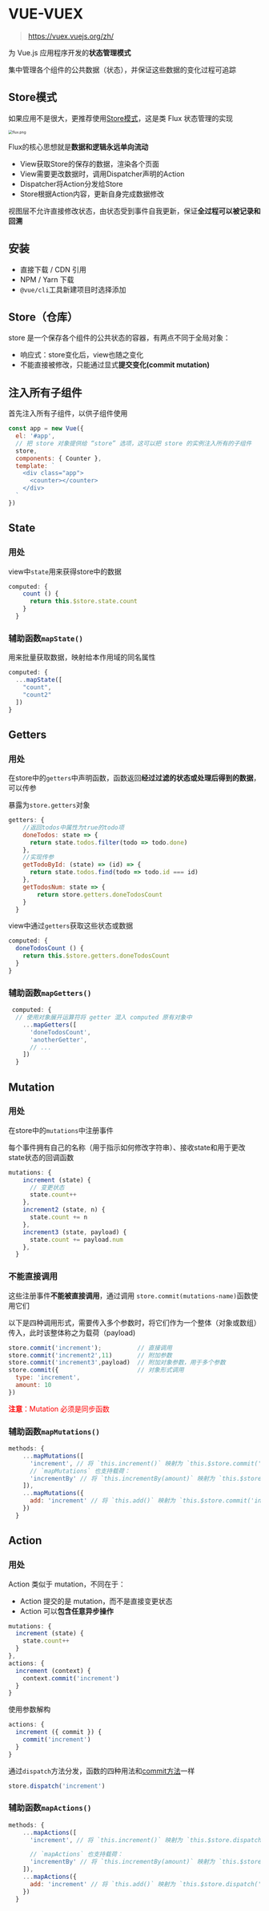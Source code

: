 # VUE-VUEX

> https://vuex.vuejs.org/zh/

为 Vue.js 应用程序开发的**状态管理模式**

集中管理各个组件的公共数据（状态），并保证这些数据的变化过程可追踪

## Store模式

如果应用不是很大，更推荐使用[Store模式](https://cn.vuejs.org/v2/guide/state-management.html#%E7%AE%80%E5%8D%95%E7%8A%B6%E6%80%81%E7%AE%A1%E7%90%86%E8%B5%B7%E6%AD%A5%E4%BD%BF%E7%94%A8)，这是类 Flux 状态管理的实现

<img src="https://github.com/wangning0/Autumn_Ning_Blog/blob/master/blogs/2016-1-3/flux/pt/flux.png?raw=true" alt="flux.png" style="zoom:50%;" />

Flux的核心思想就是**数据和逻辑永远单向流动**

+ View获取Store的保存的数据，渲染各个页面
+ View需要更改数据时，调用Dispatcher声明的Action
+ Dispatcher将Action分发给Store
+ Store根据Action内容，更新自身完成数据修改

视图层不允许直接修改状态，由状态受到事件自我更新，保证**全过程可以被记录和回溯**

## 安装

+ 直接下载 / CDN 引用
+ NPM / Yarn 下载
+ `@vue/cli`工具新建项目时选择添加

## Store（仓库）

store 是一个保存各个组件的公共状态的容器，有两点不同于全局对象：

+ 响应式：store变化后，view也随之变化
+ 不能直接被修改，只能通过显式**提交变化(commit mutation)**

## 注入所有子组件

首先注入所有子组件，以供子组件使用

```js
const app = new Vue({
  el: '#app',
  // 把 store 对象提供给 “store” 选项，这可以把 store 的实例注入所有的子组件
  store,
  components: { Counter },
  template: `
    <div class="app">
      <counter></counter>
    </div>
  `
})
```

## State

### 用处

view中`state`用来获得store中的数据

```js
computed: {
    count () {
      return this.$store.state.count
    }
  }
```

### 辅助函数`mapState()`

用来批量获取数据，映射给本作用域的同名属性

```js
computed: {
  ...mapState([
    "count",
    "count2" 	
  ])
}
```

## Getters

### 用处

在store中的`getters`中声明函数，函数返回**经过过滤的状态或处理后得到的数据**，可以传参

暴露为`store.getters`对象

```js
getters: {
    //返回todos中属性为true的todo项
    doneTodos: state => {
      return state.todos.filter(todo => todo.done) 
    },
    //实现传参
    getTodoById: (state) => (id) => {
      return state.todos.find(todo => todo.id === id)
  	},
    getTodosNum: state => {
        return store.getters.doneTodosCount
    }
  }
```

view中通过`getters`获取这些状态或数据

```js
computed: {
  doneTodosCount () {
    return this.$store.getters.doneTodosCount
  }
}
```

### 辅助函数`mapGetters()`

```js
 computed: {
  // 使用对象展开运算符将 getter 混入 computed 原有对象中
    ...mapGetters([
      'doneTodosCount',
      'anotherGetter',
      // ...
    ])
  }
```

## Mutation

### 用处

在store中的`mutations`中注册事件

每个事件拥有自己的名称（用于指示如何修改字符串）、接收state和用于更改state状态的回调函数

```js
mutations: {
    increment (state) {
      // 变更状态
      state.count++
    },
    increment2 (state, n) {
      state.count += n
  	},
    increment3 (state, payload) {
      state.count += payload.num
  	},
  }
```

### 不能直接调用

这些注册事件**不能被直接调用**，通过调用 `store.commit(mutations-name)`函数使用它们

以下是四种调用形式，需要传入多个参数时，将它们作为一个整体（对象或数组）传入，此时该整体称之为载荷（payload)

```js
store.commit('increment');			// 直接调用
store.commit('increment2',11)		// 附加参数
store.commit('increment3',payload)	// 附加对象参数，用于多个参数
store.commit({						// 对象形式调用
  type: 'increment',
  amount: 10
})
```

<span style="color:red;">**注意**：Mutation 必须是同步函数</span>

### 辅助函数`mapMutations()`

```js
methods: {
    ...mapMutations([
      'increment', // 将 `this.increment()` 映射为 `this.$store.commit('increment')`
      // `mapMutations` 也支持载荷：
      'incrementBy' // 将 `this.incrementBy(amount)` 映射为 `this.$store.commit('incrementBy', amount)`
    ]),
    ...mapMutations({
      add: 'increment' // 将 `this.add()` 映射为 `this.$store.commit('increment')`
    })
  }
```

## Action

### 用处

Action 类似于 mutation，不同在于：

- Action 提交的是 mutation，而不是直接变更状态
- Action 可以**包含任意异步操作**

```js
mutations: {
  increment (state) {
    state.count++
  }
},
actions: {
  increment (context) {
    context.commit('increment')
  }
}
```

使用参数解构

```js
actions: {
  increment ({ commit }) {
    commit('increment')
  }
}
```

通过`dispatch`方法分发，函数的四种用法和[commit方法](###不能直接调用)一样

```js
store.dispatch('increment')
```

### 辅助函数`mapActions()`

```js
methods: {
    ...mapActions([
      'increment', // 将 `this.increment()` 映射为 `this.$store.dispatch('increment')`

      // `mapActions` 也支持载荷：
      'incrementBy' // 将 `this.incrementBy(amount)` 映射为 `this.$store.dispatch('incrementBy', amount)`
    ]),
    ...mapActions({
      add: 'increment' // 将 `this.add()` 映射为 `this.$store.dispatch('increment')`
    })
  }
```